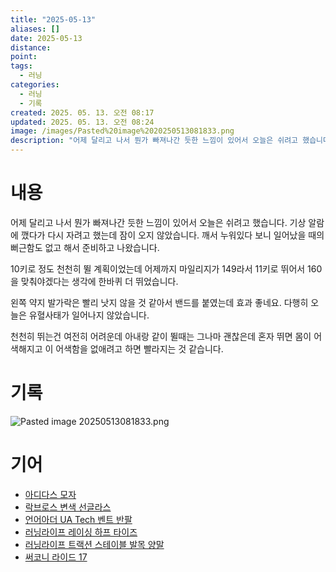 ```yaml
---
title: "2025-05-13"
aliases: []
date: 2025-05-13
distance:
point:
tags:
  - 러닝
categories:
  - 러닝
  - 기록
created: 2025. 05. 13. 오전 08:17
updated: 2025. 05. 13. 오전 08:24
image: /images/Pasted%20image%2020250513081833.png
description: "어제 달리고 나서 뭔가 빠져나간 듯한 느낌이 있어서 오늘은 쉬려고 했습니다. 기상 알람에 깼다가 다시 자려고 했는데 잠이 오지 않았습니다. 깨서 누워있다 보니 일어났을 때의 뻐근함도 없고 해서 준비하고 나왔습니다. 10키로 정도 천천히 뛸 계획이었는데 어제까지 마일리지가 149라서 11"
---
```


# 내용

어제 달리고 나서 뭔가 빠져나간 듯한 느낌이 있어서 오늘은 쉬려고 했습니다. 기상 알람에 깼다가 다시 자려고 했는데 잠이 오지 않았습니다. 깨서 누워있다 보니 일어났을 때의 뻐근함도 없고 해서 준비하고 나왔습니다.

10키로 정도 천천히 뛸 계획이었는데 어제까지 마일리지가 149라서 11키로 뛰어서 160을 맞춰야겠다는 생각에 한바퀴 더 뛰었습니다.

왼쪽 약지 발가락은 빨리 낫지 않을 것 같아서 밴드를 붙였는데 효과 좋네요. 다행히 오늘은 유혈사태가 일어나지 않았습니다.

천천히 뛰는건 여전히 어려운데 아내랑 같이 뛸때는 그나마 괜찮은데 혼자 뛰면 몸이 어색해지고 이 어색함을 없애려고 하면 빨라지는 것 같습니다.

# 기록

![Pasted image 20250513081833.png](/images/Pasted%20image%2020250513081833.png)

# 기어

- [아디다스 모자](/posts/아디다스-모자)
- [락브로스 변색 선글라스](/posts/락브로스-변색-선글라스)
- [언어아더 UA Tech 벤트 반팔](/posts/언어아더-ua-tech-벤트-반팔)
- [러닝라이프 레이싱 하프 타이즈](/posts/러닝라이프-레이싱-하프-타이즈)
- [러닝라이프 트랙션 스테이블 발목 양말](/posts/러닝라이프-트랙션-스테이블-발목-양말)
- [써코니 라이드 17](/posts/써코니-라이드-17)
